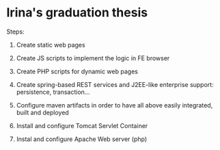 Irina's graduation thesis 
=================


Steps:


1. Create static web pages

2. Create JS scripts to implement the logic in FE browser

3. Create PHP scripts for dynamic web pages

4. Create spring-based REST services and J2EE-like enterprise support: persistence, transaction...

5. Configure maven artifacts in order to have all above easily integrated, built and deployed

6. Install and configure Tomcat Servlet Container

7. Instal and configure Apache Web server (php)

